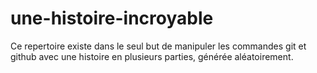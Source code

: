 # une-histoire-incroyable

Ce repertoire existe dans le seul but de manipuler les commandes git et github avec une histoire en plusieurs parties, générée aléatoirement.
